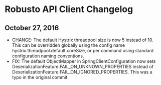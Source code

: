 # Robusto API Client Changelog

## October 27, 2016

* CHANGE: The default Hystrix threadpool size is now 5 instead of 10. This can be overridden globally using the config name hystrix.threadpool.default.coreSize, or per command using standard configuration naming conventions.
* FIX: The default ObjectMapper in SpringClientConfiguration now sets DeserializationFeature.FAIL_ON_UNKNOWN_PROPERTIES instead of DeserializationFeature.FAIL_ON_IGNORED_PROPERTIES. This was a typo in the original commit.
